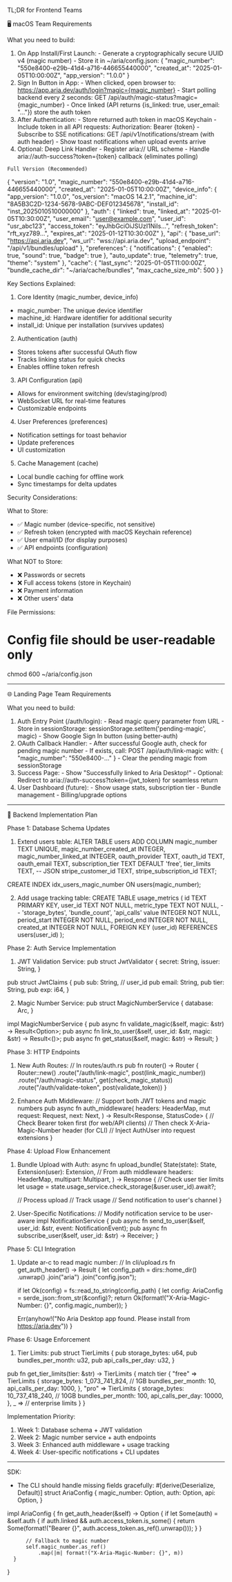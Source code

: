 TL;DR for Frontend Teams

  🖥️ macOS Team Requirements

  What you need to build:

  1. On App Install/First Launch:
    - Generate a cryptographically secure UUID v4 (magic number)
    - Store it in ~/aria/config.json:
  {
    "magic_number": "550e8400-e29b-41d4-a716-446655440000",
    "created_at": "2025-01-05T10:00:00Z",
    "app_version": "1.0.0"
  }
  2. Sign In Button in App:
    - When clicked, open browser to:
  https://app.aria.dev/auth/login?magic={magic_number}
    - Start polling backend every 2 seconds: GET 
  /api/auth/magic-status?magic={magic_number}
    - Once linked (API returns {is_linked: true, user_email: "..."}) store the auth
  token
  3. After Authentication:
    - Store returned auth token in macOS Keychain
    - Include token in all API requests: Authorization: Bearer {token}
    - Subscribe to SSE notifications: GET /api/v1/notifications/stream (with auth
  header)
    - Show toast notifications when upload events arrive
  4. Optional: Deep Link Handler
    - Register aria:// URL scheme
    - Handle aria://auth-success?token={token} callback (eliminates polling)

    Full Version (Recommended)

  {
    "version": "1.0",
    "magic_number": "550e8400-e29b-41d4-a716-446655440000",
    "created_at": "2025-01-05T10:00:00Z",
    "device_info": {
      "app_version": "1.0.0",
      "os_version": "macOS 14.2.1",
      "machine_id": "8A5B3C2D-1234-5678-9ABC-DEF012345678",
      "install_id": "inst_2025010510000000"
    },
    "auth": {
      "linked": true,
      "linked_at": "2025-01-05T10:30:00Z",
      "user_email": "user@example.com",
      "user_id": "usr_abc123",
      "access_token": "eyJhbGciOiJSUzI1NiIs...",
      "refresh_token": "rft_xyz789...",
      "expires_at": "2025-01-12T10:30:00Z"
    },
    "api": {
      "base_url": "https://api.aria.dev",
      "ws_url": "wss://api.aria.dev",
      "upload_endpoint": "/api/v1/bundles/upload"
    },
    "preferences": {
      "notifications": {
        "enabled": true,
        "sound": true,
        "badge": true
      },
      "auto_update": true,
      "telemetry": true,
      "theme": "system"
    },
    "cache": {
      "last_sync": "2025-01-05T11:00:00Z",
      "bundle_cache_dir": "~/aria/cache/bundles",
      "max_cache_size_mb": 500
    }
  }

  Key Sections Explained:

  1. Core Identity (magic_number, device_info)
  - magic_number: The unique device identifier
  - machine_id: Hardware identifier for additional security
  - install_id: Unique per installation (survives updates)

  2. Authentication (auth)
  - Stores tokens after successful OAuth flow
  - Tracks linking status for quick checks
  - Enables offline token refresh

  3. API Configuration (api)
  - Allows for environment switching (dev/staging/prod)
  - WebSocket URL for real-time features
  - Customizable endpoints

  4. User Preferences (preferences)
  - Notification settings for toast behavior
  - Update preferences
  - UI customization

  5. Cache Management (cache)
  - Local bundle caching for offline work
  - Sync timestamps for delta updates

  Security Considerations:

  What to Store:
  - ✅ Magic number (device-specific, not sensitive)
  - ✅ Refresh token (encrypted with macOS Keychain reference)
  - ✅ User email/ID (for display purposes)
  - ✅ API endpoints (configuration)

  What NOT to Store:
  - ❌ Passwords or secrets
  - ❌ Full access tokens (store in Keychain)
  - ❌ Payment information
  - ❌ Other users' data

  File Permissions:

  # Config file should be user-readable only
  chmod 600 ~/aria/config.json


----------------------------------------------------------------------------------------


  🌐 Landing Page Team Requirements

  What you need to build:

  1. Auth Entry Point (/auth/login):
    - Read magic query parameter from URL
    - Store in sessionStorage: sessionStorage.setItem('pending-magic', magic)
    - Show Google Sign In button (using better-auth)
  2. OAuth Callback Handler:
    - After successful Google auth, check for pending magic number
    - If exists, call: POST /api/auth/link-magic with:
  {
    "magic_number": "550e8400-..."
  }
    - Clear the pending magic from sessionStorage
  3. Success Page:
    - Show "Successfully linked to Aria Desktop!"
    - Optional: Redirect to aria://auth-success?token={jwt_token} for seamless return
  4. User Dashboard (future):
    - Show usage stats, subscription tier
    - Bundle management
    - Billing/upgrade options


  --------------------------------------------------------------------------------------


  🔧 Backend Implementation Plan

  Phase 1: Database Schema Updates

  1. Extend users table:
  ALTER TABLE users ADD COLUMN
      magic_number TEXT UNIQUE,
      magic_number_created_at INTEGER,
      magic_number_linked_at INTEGER,
      oauth_provider TEXT,
      oauth_id TEXT,
      oauth_email TEXT,
      subscription_tier TEXT DEFAULT 'free',
      tier_limits TEXT, -- JSON
      stripe_customer_id TEXT,
      stripe_subscription_id TEXT;

  CREATE INDEX idx_users_magic_number ON users(magic_number);

  2. Add usage tracking table:
  CREATE TABLE usage_metrics (
      id TEXT PRIMARY KEY,
      user_id TEXT NOT NULL,
      metric_type TEXT NOT NULL, -- 'storage_bytes', 'bundle_count', 'api_calls'
      value INTEGER NOT NULL,
      period_start INTEGER NOT NULL,
      period_end INTEGER NOT NULL,
      created_at INTEGER NOT NULL,
      FOREIGN KEY (user_id) REFERENCES users(user_id)
  );

  Phase 2: Auth Service Implementation

  1. JWT Validation Service:
  pub struct JwtValidator {
      secret: String,
      issuer: String,
  }

  pub struct JwtClaims {
      pub sub: String, // user_id
      pub email: String,
      pub tier: String,
      pub exp: i64,
  }

  2. Magic Number Service:
  pub struct MagicNumberService {
      database: Arc<DatabaseManager>,
  }

  impl MagicNumberService {
      pub async fn validate_magic(&self, magic: &str) -> Result<Option<String>>;
      pub async fn link_to_user(&self, user_id: &str, magic: &str) -> Result<()>;
      pub async fn get_status(&self, magic: &str) -> Result<MagicStatus>;
  }

  Phase 3: HTTP Endpoints

  1. New Auth Routes:
  // In routes/auth.rs
  pub fn router() -> Router<HttpServerState> {
      Router::new()
          .route("/auth/link-magic", post(link_magic_number))
          .route("/auth/magic-status", get(check_magic_status))
          .route("/auth/validate-token", post(validate_token))
  }

  2. Enhance Auth Middleware:
  // Support both JWT tokens and magic numbers
  pub async fn auth_middleware(
      headers: HeaderMap,
      mut request: Request,
      next: Next,
  ) -> Result<Response, StatusCode> {
      // Check Bearer token first (for web/API clients)
      // Then check X-Aria-Magic-Number header (for CLI)
      // Inject AuthUser into request extensions
  }

  Phase 4: Upload Flow Enhancement

  1. Bundle Upload with Auth:
  async fn upload_bundle(
      State(state): State<HttpServerState>,
      Extension(user): Extension<AuthUser>, // From auth middleware
      headers: HeaderMap,
      multipart: Multipart,
  ) -> Response {
      // Check user tier limits
      let usage = state.usage_service.check_storage(&user.user_id).await?;

      // Process upload
      // Track usage
      // Send notification to user's channel
  }

  2. User-Specific Notifications:
  // Modify notification service to be user-aware
  impl NotificationService {
      pub async fn send_to_user(&self, user_id: &str, event: NotificationEvent);
      pub async fn subscribe_user(&self, user_id: &str) -> Receiver<Event>;
  }

  Phase 5: CLI Integration

  1. Update ar-c to read magic number:
  // In cli/upload.rs
  fn get_auth_header() -> Result<String> {
      let config_path = dirs::home_dir()
          .unwrap()
          .join("aria")
          .join("config.json");

      if let Ok(config) = fs::read_to_string(config_path) {
          let config: AriaConfig = serde_json::from_str(&config)?;
          return Ok(format!("X-Aria-Magic-Number: {}", config.magic_number));
      }

      Err(anyhow!("No Aria Desktop app found. Please install from https://aria.dev"))
  }

  Phase 6: Usage Enforcement

  1. Tier Limits:
  pub struct TierLimits {
      pub storage_bytes: u64,
      pub bundles_per_month: u32,
      pub api_calls_per_day: u32,
  }

  pub fn get_tier_limits(tier: &str) -> TierLimits {
      match tier {
          "free" => TierLimits {
              storage_bytes: 1_073_741_824, // 1GB
              bundles_per_month: 10,
              api_calls_per_day: 1000,
          },
          "pro" => TierLimits {
              storage_bytes: 10_737_418_240, // 10GB
              bundles_per_month: 100,
              api_calls_per_day: 10000,
          },
          _ => // enterprise limits
      }
  }

  Implementation Priority:

  1. Week 1: Database schema + JWT validation
  2. Week 2: Magic number service + auth endpoints
  3. Week 3: Enhanced auth middleware + usage tracking
  4. Week 4: User-specific notifications + CLI updates

----------------------------------------------------------------------------------------

  SDK:

  - The CLI should handle missing fields gracefully:
  #[derive(Deserialize, Default)]
  struct AriaConfig {
      magic_number: Option<String>,
      auth: Option<AuthConfig>,
      api: Option<ApiConfig>,
  }

  impl AriaConfig {
      fn get_auth_header(&self) -> Option<String> {
          if let Some(auth) = &self.auth {
              if auth.linked && auth.access_token.is_some() {
                  return Some(format!("Bearer {}",
  auth.access_token.as_ref().unwrap()));
              }
          }

          // Fallback to magic number
          self.magic_number.as_ref()
              .map(|m| format!("X-Aria-Magic-Number: {}", m))
      }
  }
